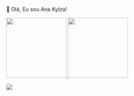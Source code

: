 👋 Olá, Eu sou Ana Kylza!

 <div>
  <a href="https://github.com/akylza">
  <img height="160em" src="https://github-readme-stats.vercel.app/api?username=akylza&show_icons=true&theme=dracula&include_all_commits=true&count_private=true"/>
  <img height="160em" src="https://github-readme-stats.vercel.app/api/top-langs/?username=akylza&layout=compact&langs_count=7&theme=dracula"/>
</div>

  <a href="https://www.linkedin.com/in/akylza" target="_blank"><img src="https://img.shields.io/badge/-LinkedIn-%230077B5?style=for-the-badge&logo=linkedin&logoColor=white" target="_blank"></a> 
